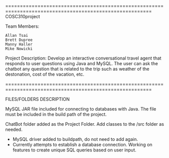 ========================================================================================================
COSC310project

Team Members:

	Allan Tsai
	Brett Dupree
	Manny Haller
	Mike Nowicki
	
Project Description: 
        Develop an interactive conversational travel agent that responds to user questions using Java and MySQL. The user can ask the chatbot any question that is related to the trip such as weather of the destonation, cost of the vacation, etc. 
	 
========================================================================================================

FILES/FOLDERS DESCRIPTION

MySQL JAR file included for connecting to databases with Java. The file must be included in the build path of the project.

ChatBot folder added as the Project Folder. Add classes to the /src folder as needed.
- MySQL driver added to buildpath, do not need to add again.
- Currently attempts to establish a database connection. Working on features to create unique SQL queries based on user input.
